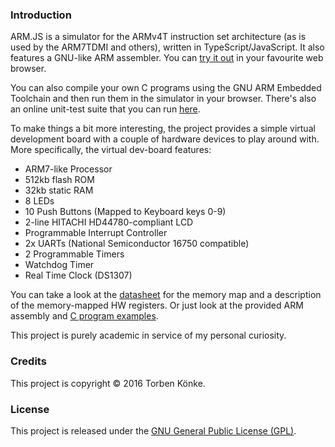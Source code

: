 ### Introduction

ARM.JS is a simulator for the ARMv4T instruction set architecture (as is used by the ARM7TDMI and others), written in TypeScript/JavaScript. It also features a GNU-like ARM assembler. You can <a href="http://smiley22.github.io/ARM.JS/Web/" target="_blank">try it out</a> in your favourite web browser. 

You can also compile your own C programs using the GNU ARM Embedded Toolchain and then run them in the simulator in your browser. There's also an online unit-test suite that you can run <a href="http://smiley22.github.io/ARM.JS/Web/tests.html" target="_blank">here</a>.

To make things a bit more interesting, the project provides a simple virtual development board with a couple of hardware devices to play around with. More specifically, the virtual dev-board features:

* ARM7-like Processor
* 512kb flash ROM
* 32kb static RAM
* 8 LEDs
* 10 Push Buttons (Mapped to Keyboard keys 0-9)
* 2-line HITACHI HD44780-compliant LCD
* Programmable Interrupt Controller
* 2x UARTs (National Semiconductor 16750 compatible)
* 2 Programmable Timers
* Watchdog Timer
* Real Time Clock (DS1307)

You can take a look at the [datasheet](Docs/DevBoard_Datasheet.pdf) for the memory map and a description of the memory-mapped HW registers. Or just look at the provided ARM assembly and [C program examples](C/).

This project is purely academic in service of my personal curiosity.


### Credits

This project is copyright © 2016 Torben Könke.


### License

This project is released under the [GNU General Public License (GPL)](http://www.gnu.org/licenses/old-licenses/gpl-2.0.txt).
